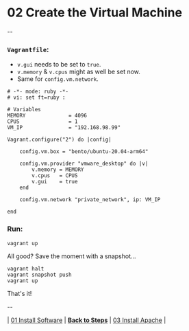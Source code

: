 # 02 Create the Virtual Machine

--

### `Vagrantfile`:

* `v.gui` needs to be set to `true`.
* `v.memory` & `v.cpus` might as well be set now.
* Same for `config.vm.network`.

```
# -*- mode: ruby -*-
# vi: set ft=ruby :

# Variables
MEMORY              = 4096
CPUS                = 1
VM_IP               = "192.168.98.99"

Vagrant.configure("2") do |config|

	config.vm.box = "bento/ubuntu-20.04-arm64"

	config.vm.provider "vmware_desktop" do |v|
		v.memory = MEMORY
		v.cpus   = CPUS
		v.gui    = true
	end

	config.vm.network "private_network", ip: VM_IP

end
```

### Run:

```
vagrant up
```

All good? Save the moment with a snapshot...

```
vagrant halt
vagrant snapshot push
vagrant up
```

That's it!

--

<!-- 02 Create the Virtual Machine -->
| [01 Install Software](./01_Install_Software.md)
| [**Back to Steps**](../README.md)
| [03 Install Apache](./03_Install_Apache.md)
|
